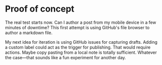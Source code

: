 <!--data 2022-07-15 -->

# Proof of concept

The real test starts now. Can I author a post from my mobile device in a few minutes of downtime? This first attempt is using GitHub's file browser to author a markdown file. 

My next idea for iteration is using GitHub issues for capturing drafts. Adding a custom label could act as the trigger for publishing. That would require actions. Maybe copy pasting from a local note is totally sufficient. Whatever the case—that sounds like a fun experiment for another day.